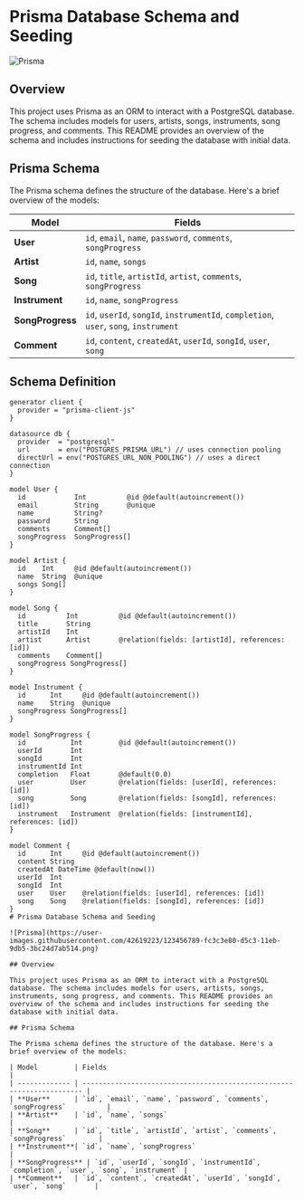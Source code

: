 # Prisma Database Schema and Seeding

![Prisma](https://user-images.githubusercontent.com/42619223/123456789-fc3c3e80-d5c3-11eb-9db5-3bc24d7ab514.png)

## Overview

This project uses Prisma as an ORM to interact with a PostgreSQL database. The schema includes models for users, artists, songs, instruments, song progress, and comments. This README provides an overview of the schema and includes instructions for seeding the database with initial data.

## Prisma Schema

The Prisma schema defines the structure of the database. Here's a brief overview of the models:

| Model         | Fields                                                                 |
| ------------- | ---------------------------------------------------------------------- |
| **User**      | `id`, `email`, `name`, `password`, `comments`, `songProgress`          |
| **Artist**    | `id`, `name`, `songs`                                                  |
| **Song**      | `id`, `title`, `artistId`, `artist`, `comments`, `songProgress`        |
| **Instrument**| `id`, `name`, `songProgress`                                           |
| **SongProgress** | `id`, `userId`, `songId`, `instrumentId`, `completion`, `user`, `song`, `instrument` |
| **Comment**   | `id`, `content`, `createdAt`, `userId`, `songId`, `user`, `song`       |

## Schema Definition

```prisma
generator client {
  provider = "prisma-client-js"
}

datasource db {
  provider  = "postgresql"
  url       = env("POSTGRES_PRISMA_URL") // uses connection pooling
  directUrl = env("POSTGRES_URL_NON_POOLING") // uses a direct connection
}

model User {
  id            Int          @id @default(autoincrement())
  email         String       @unique
  name          String?
  password      String
  comments      Comment[]
  songProgress  SongProgress[]
}

model Artist {
  id    Int     @id @default(autoincrement())
  name  String  @unique
  songs Song[]
}

model Song {
  id          Int          @id @default(autoincrement())
  title       String
  artistId    Int
  artist      Artist       @relation(fields: [artistId], references: [id])
  comments    Comment[]
  songProgress SongProgress[]
}

model Instrument {
  id      Int     @id @default(autoincrement())
  name    String  @unique
  songProgress SongProgress[]
}

model SongProgress {
  id           Int         @id @default(autoincrement())
  userId       Int
  songId       Int
  instrumentId Int
  completion   Float       @default(0.0)
  user         User        @relation(fields: [userId], references: [id])
  song         Song        @relation(fields: [songId], references: [id])
  instrument   Instrument  @relation(fields: [instrumentId], references: [id])
}

model Comment {
  id      Int     @id @default(autoincrement())
  content String
  createdAt DateTime @default(now())
  userId  Int
  songId  Int
  user    User    @relation(fields: [userId], references: [id])
  song    Song    @relation(fields: [songId], references: [id])
}
# Prisma Database Schema and Seeding

![Prisma](https://user-images.githubusercontent.com/42619223/123456789-fc3c3e80-d5c3-11eb-9db5-3bc24d7ab514.png)

## Overview

This project uses Prisma as an ORM to interact with a PostgreSQL database. The schema includes models for users, artists, songs, instruments, song progress, and comments. This README provides an overview of the schema and includes instructions for seeding the database with initial data.

## Prisma Schema

The Prisma schema defines the structure of the database. Here's a brief overview of the models:

| Model         | Fields                                                                 |
| ------------- | ---------------------------------------------------------------------- |
| **User**      | `id`, `email`, `name`, `password`, `comments`, `songProgress`          |
| **Artist**    | `id`, `name`, `songs`                                                  |
| **Song**      | `id`, `title`, `artistId`, `artist`, `comments`, `songProgress`        |
| **Instrument**| `id`, `name`, `songProgress`                                           |
| **SongProgress** | `id`, `userId`, `songId`, `instrumentId`, `completion`, `user`, `song`, `instrument` |
| **Comment**   | `id`, `content`, `createdAt`, `userId`, `songId`, `user`, `song`       |
